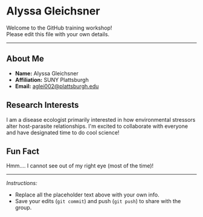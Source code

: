 # Alyssa Gleichsner

Welcome to the GitHub training workshop!  
Please edit this file with your own details.

---

## About Me
- **Name:** Alyssa Gleichsner
- **Affiliation:** SUNY Plattsburgh 
- **Email:** aglei002@plattsburgh.edu  

## Research Interests
I am a disease ecologist primarily interested in how environmental stressors alter host-parasite relationships. I'm excited to collaborate with everyone and have designated time to do cool science! 

## Fun Fact
Hmm.... I cannot see out of my right eye (most of the time)! 

---

*Instructions:*  
- Replace all the placeholder text above with your own info.  
- Save your edits (`git commit`) and push (`git push`) to share with the group.  
